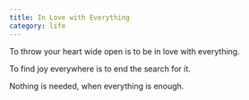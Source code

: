```yaml
---
title: In Love with Everything
category: life
---
```


To throw your heart
wide open
is to be in love
with everything.

To find joy everywhere
is to end the search for it.

Nothing is needed,
when everything
is enough.
